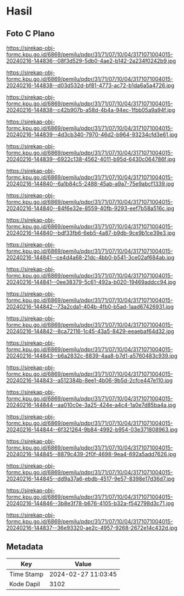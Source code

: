 # Hasil

## Foto C Plano

https://sirekap-obj-formc.kpu.go.id/6869/pemilu/pdpr/31/71/07/10/04/3171071004015-20240216-144836--08f3d529-5db0-4ae2-b142-2a234f0242b9.jpg

https://sirekap-obj-formc.kpu.go.id/6869/pemilu/pdpr/31/71/07/10/04/3171071004015-20240216-144838--d03d532d-bf81-4773-ac72-b1da6a5a4726.jpg

https://sirekap-obj-formc.kpu.go.id/6869/pemilu/pdpr/31/71/07/10/04/3171071004015-20240216-144838--c42b907b-a58d-4b4a-94ec-1fbb05a9a94f.jpg

https://sirekap-obj-formc.kpu.go.id/6869/pemilu/pdpr/31/71/07/10/04/3171071004015-20240216-144839--4d3cb340-7970-46d2-b964-93234cfd3e61.jpg

https://sirekap-obj-formc.kpu.go.id/6869/pemilu/pdpr/31/71/07/10/04/3171071004015-20240216-144839--6922c138-4562-4011-b95d-6430c064786f.jpg

https://sirekap-obj-formc.kpu.go.id/6869/pemilu/pdpr/31/71/07/10/04/3171071004015-20240216-144840--6a1b84c5-2488-45ab-a9a7-75e9abcf1339.jpg

https://sirekap-obj-formc.kpu.go.id/6869/pemilu/pdpr/31/71/07/10/04/3171071004015-20240216-144840--84f6e32e-8559-40fb-9293-eef7b58a516c.jpg

https://sirekap-obj-formc.kpu.go.id/6869/pemilu/pdpr/31/71/07/10/04/3171071004015-20240216-144840--bdf33fb6-6eb5-4a87-b9db-9ce9b1ce39e3.jpg

https://sirekap-obj-formc.kpu.go.id/6869/pemilu/pdpr/31/71/07/10/04/3171071004015-20240216-144841--ce4d4a68-21dc-4bb0-b541-3ce02af684ab.jpg

https://sirekap-obj-formc.kpu.go.id/6869/pemilu/pdpr/31/71/07/10/04/3171071004015-20240216-144841--0ee38379-5c61-492a-b020-19469addcc94.jpg

https://sirekap-obj-formc.kpu.go.id/6869/pemilu/pdpr/31/71/07/10/04/3171071004015-20240216-144842--73a2cda1-404b-4fb0-b5ad-1aad67426931.jpg

https://sirekap-obj-formc.kpu.go.id/6869/pemilu/pdpr/31/71/07/10/04/3171071004015-20240216-144842--8ca72116-1c45-43a5-8429-eeaebaf64d32.jpg

https://sirekap-obj-formc.kpu.go.id/6869/pemilu/pdpr/31/71/07/10/04/3171071004015-20240216-144843--b6a2832c-8839-4aa8-b7d1-a5760483c939.jpg

https://sirekap-obj-formc.kpu.go.id/6869/pemilu/pdpr/31/71/07/10/04/3171071004015-20240216-144843--a512384b-8ee1-4b06-9b5d-2cfce447e110.jpg

https://sirekap-obj-formc.kpu.go.id/6869/pemilu/pdpr/31/71/07/10/04/3171071004015-20240216-144844--aa010c0e-3a25-424e-a4c4-1a0e7d85ba4a.jpg

https://sirekap-obj-formc.kpu.go.id/6869/pemilu/pdpr/31/71/07/10/04/3171071004015-20240216-144844--6f321264-9b84-4992-b954-03e371808963.jpg

https://sirekap-obj-formc.kpu.go.id/6869/pemilu/pdpr/31/71/07/10/04/3171071004015-20240216-144845--8879c439-2f0f-4698-9ea4-692a5add7626.jpg

https://sirekap-obj-formc.kpu.go.id/6869/pemilu/pdpr/31/71/07/10/04/3171071004015-20240216-144845--dd9a37a6-ebdb-4517-9e57-8398e17d36d7.jpg

https://sirekap-obj-formc.kpu.go.id/6869/pemilu/pdpr/31/71/07/10/04/3171071004015-20240216-144846--3b8e3f78-b676-4105-b32a-f542798d3c71.jpg

https://sirekap-obj-formc.kpu.go.id/6869/pemilu/pdpr/31/71/07/10/04/3171071004015-20240216-144837--36e93320-ae2c-4957-9268-2672e14c432d.jpg


## Metadata

| Key        | Value               |
| ---------- | ------------------- |
| Time Stamp | 2024-02-27 11:03:45 |
| Kode Dapil | 3102                |



